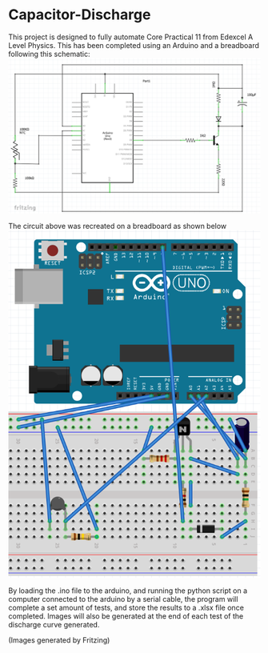 # Capacitor-Discharge
This project is designed to fully automate Core Practical 11 from Edexcel A Level Physics. This has been completed using an Arduino and a breadboard following this schematic:
![Schematic](https://github.com/CoronaBorealis02/Capacitor-Discharge/blob/main/Screenshot%202021-03-25%20200503.png)

The circuit above was recreated on a breadboard as shown below
![Breadboard](https://github.com/CoronaBorealis02/Capacitor-Discharge/blob/main/Screenshot%202021-03-25%20195902.png)

By loading the .ino file to the arduino, and running the python script on a computer connected to the arduino by a serial cable, the program will complete a set amount of tests, and store the results to a .xlsx file once completed. Images will also be generated at the end of each test of the discharge curve generated.

(Images generated by Fritzing)
